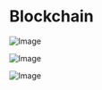 # Blockchain
![Image](https://github.com/user-attachments/assets/bfbe46f1-a494-41b1-bc35-cd949a32aafe)

![Image](https://github.com/user-attachments/assets/12a44bf3-fc95-45c7-994f-1c634fd6bca0)

![Image](https://github.com/user-attachments/assets/12a44bf3-fc95-45c7-994f-1c634fd6bca0)
